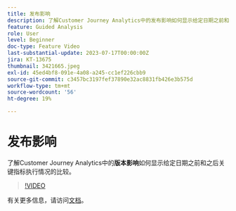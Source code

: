 ```yaml
---
title: 发布影响
description: 了解Customer Journey Analytics中的发布影响如何显示给定日期之前和之后执行的关键指标对比。
feature: Guided Analysis
role: User
level: Beginner
doc-type: Feature Video
last-substantial-update: 2023-07-17T00:00:00Z
jira: KT-13675
thumbnail: 3421665.jpeg
exl-id: 45ed4bf8-091e-4a08-a245-cc1ef226cbb9
source-git-commit: c3457bc3197fef37890e32ac8831fb426e3b575d
workflow-type: tm+mt
source-wordcount: '56'
ht-degree: 19%

---
```


# 发布影响

了解Customer Journey Analytics中的&#x200B;**版本影响**&#x200B;如何显示给定日期之前和之后关键指标执行情况的比较。

>[!VIDEO](https://video.tv.adobe.com/v/3421665/?learn=on)

有关更多信息，请访问[文档](https://experienceleague.adobe.com/docs/analytics-platform/using/guided-analysis/impact/release.html)。
